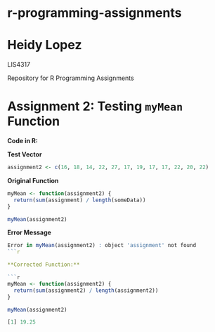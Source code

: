 # r-programming-assignments

# Heidy Lopez

LIS4317

Repository for R Programming Assignments

# Assignment 2: Testing `myMean` Function

**Code in R:**

**Test Vector**

```r
assignment2 <- c(16, 18, 14, 22, 27, 17, 19, 17, 17, 22, 20, 22)
```

**Original Function**

```r
myMean <- function(assignment2) {
  return(sum(assignment) / length(someData))
}

myMean(assignment2)
```

**Error Message**

```r
Error in myMean(assignment2) : object 'assignment' not found
```r

**Corrected Function:**

```r
myMean <- function(assignment2) {
  return(sum(assignment2) / length(assignment2))
}

myMean(assignment2)
```

```r
[1] 19.25
```
